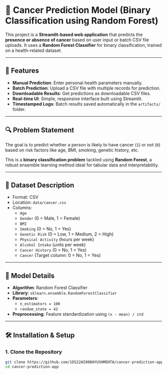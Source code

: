 # 🧠 Cancer Prediction Model (Binary Classification using Random Forest)

This project is a **Streamlit-based web application** that predicts the **presence or absence of cancer** based on user input or batch CSV file uploads. It uses a **Random Forest Classifier** for binary classification, trained on a health-related dataset.

---

## 🚀 Features

- **Manual Prediction**: Enter personal health parameters manually.
- **Batch Prediction**: Upload a CSV file with multiple records for prediction.
- **Downloadable Results**: Get predictions as downloadable CSV files.
- **Real-time UI**: Simple, responsive interface built using Streamlit.
- **Timestamped Logs**: Batch results saved automatically in the `artifacts/` folder.

---

## 🔍 Problem Statement

The goal is to predict whether a person is likely to have cancer (`1`) or not (`0`) based on risk factors like age, BMI, smoking, genetic history, etc.

This is a **binary classification problem** tackled using **Random Forest**, a robust ensemble learning method ideal for tabular data and interpretability.

---

## 🧪 Dataset Description

- Format: CSV
- Location: `data/cancer.csv`
- Columns:
  - `Age`
  - `Gender` (0 = Male, 1 = Female)
  - `BMI`
  - `Smoking` (0 = No, 1 = Yes)
  - `Genetic Risk` (0 = Low, 1 = Medium, 2 = High)
  - `Physical Activity` (hours per week)
  - `Alcohol Intake` (units per week)
  - `Cancer History` (0 = No, 1 = Yes)
  - `Cancer` (Target column: 0 = No, 1 = Yes)

---

## 🧠 Model Details

- **Algorithm**: Random Forest Classifier
- **Library**: `sklearn.ensemble.RandomForestClassifier`
- **Parameters**:
  - `n_estimators = 100`
  - `random_state = 42`
- **Preprocessing**: Feature standardization using `(x - mean) / std`

---

## 🛠️ Installation & Setup

### 1. Clone the Repository

```bash
git clone https://github.com/1DS22AI008AYUSHMEHTA/cancer-prediction-app.git
cd cancer-prediction-app
